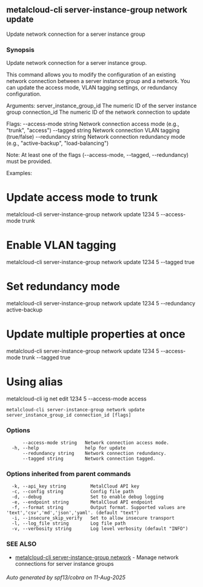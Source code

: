 ## metalcloud-cli server-instance-group network update

Update network connection for a server instance group

### Synopsis

Update network connection for a server instance group.

This command allows you to modify the configuration of an existing network connection
between a server instance group and a network. You can update the access mode, VLAN
tagging settings, or redundancy configuration.

Arguments:
  server_instance_group_id  The numeric ID of the server instance group
  connection_id            The numeric ID of the network connection to update

Flags:
  --access-mode string     Network connection access mode (e.g., "trunk", "access")
  --tagged string          Network connection VLAN tagging (true/false)
  --redundancy string      Network connection redundancy mode (e.g., "active-backup", "load-balancing")

Note: At least one of the flags (--access-mode, --tagged, --redundancy) must be provided.

Examples:
  # Update access mode to trunk
  metalcloud-cli server-instance-group network update 1234 5 --access-mode trunk

  # Enable VLAN tagging
  metalcloud-cli server-instance-group network update 1234 5 --tagged true

  # Set redundancy mode
  metalcloud-cli server-instance-group network update 1234 5 --redundancy active-backup

  # Update multiple properties at once
  metalcloud-cli server-instance-group network update 1234 5 --access-mode trunk --tagged true

  # Using alias
  metalcloud-cli ig net edit 1234 5 --access-mode access

```
metalcloud-cli server-instance-group network update server_instance_group_id connection_id [flags]
```

### Options

```
      --access-mode string   Network connection access mode.
  -h, --help                 help for update
      --redundancy string    Network connection redundancy.
      --tagged string        Network connection tagged.
```

### Options inherited from parent commands

```
  -k, --api_key string         MetalCloud API key
  -c, --config string          Config file path
  -d, --debug                  Set to enable debug logging
  -e, --endpoint string        MetalCloud API endpoint
  -f, --format string          Output format. Supported values are 'text','csv','md','json','yaml'. (default "text")
  -i, --insecure_skip_verify   Set to allow insecure transport
  -l, --log_file string        Log file path
  -v, --verbosity string       Log level verbosity (default "INFO")
```

### SEE ALSO

* [metalcloud-cli server-instance-group network](metalcloud-cli_server-instance-group_network.md)	 - Manage network connections for server instance groups

###### Auto generated by spf13/cobra on 11-Aug-2025
